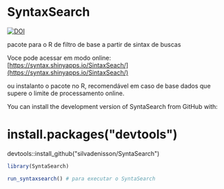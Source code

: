 # SyntaxSearch
[![DOI](https://zenodo.org/badge/DOI/10.5281/zenodo.15511938.svg)](https://doi.org/10.5281/zenodo.15511938)

pacote para o R de filtro de base a partir de sintax de buscas

Voce pode acessar em modo online: [https://syntax.shinyapps.io/SintaxSeach/](https://syntax.shinyapps.io/SintaxSeach/)

ou instalanto o pacote no R, recomendável em caso de base dados que supere o limite de processamento online.

You can install the development version of SyntaSearch from GitHub with:

# install.packages("devtools")
devtools::install_github("silvadenisson/SyntaSearch")


``` r
library(SyntaSearch)

run_syntaxsearch() # para executar o SyntaSearch
```
